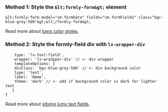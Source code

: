### Method 1: Style the `&lt;formly-form&gt;` element

```
&lt;formly-form model="vm.formData" fields="vm.formFields" class="bgc-blue-grey-500"&gt;&lt;/formly-form&gt;
```
Read more about [lumx color styles](http://ui.lumapps.com/css/colors).

### Method 2: Style the formly-field div with `lx-wrapper-div`
  
```{ key: 'key', 
    type: 'lx-text-field',
    wrapper: 'lx-wra3pper-div' // <- div wrapper
    templateOptions: {
    divClass: 'bgc-blue-grey-500' // <- div background color
    type: 'text',
    label: 'Name',
    theme: 'dark' // <- add if background color is dark for lighter text
   }
}
```
Read more about [stlying lumx text fields](http://ui.lumapps.com/directives/text-fields).
